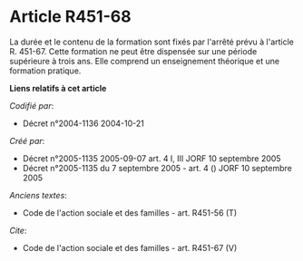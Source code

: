 # Article R451-68

La durée et le contenu de la formation sont fixés par l'arrêté prévu à l'article R. 451-67. Cette formation ne peut être
dispensée sur une période supérieure à trois ans. Elle comprend un enseignement théorique et une formation pratique.

**Liens relatifs à cet article**

_Codifié par_:

  - Décret n°2004-1136 2004-10-21

_Créé par_:

  - Décret n°2005-1135 2005-09-07 art. 4 I, III JORF 10 septembre 2005
  - Décret n°2005-1135 du 7 septembre 2005 - art. 4 () JORF 10 septembre 2005

_Anciens textes_:

  - Code de l'action sociale et des familles - art. R451-56 (T)

_Cite_:

  - Code de l'action sociale et des familles - art. R451-67 (V)
